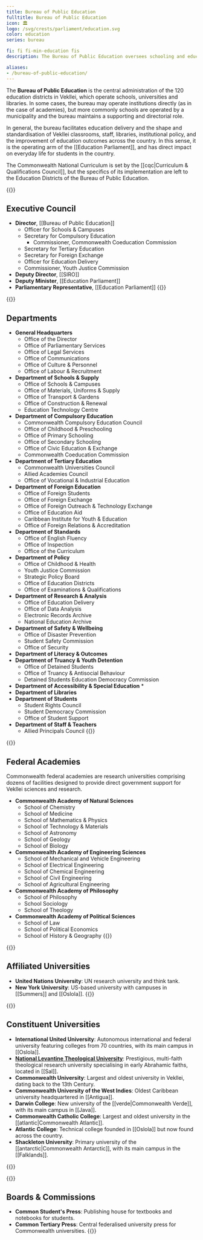 ```yaml
---
title: Bureau of Public Education
fulltitle: Bureau of Public Education
icon: 🏛️
logo: /svg/crests/parliament/education.svg
color: education
series: bureau

fi: fi fi-min-education fis
description: The Bureau of Public Education oversees schooling and education for the Parliament of Education.

aliases:
- /bureau-of-public-education/
---
```

The <span class="fi fi-min-education fis"></span> **Bureau of Public Education** is the central administration of the 120 education districts in Vekllei, which operate schools, universities and libraries. In some cases, the bureau may operate institutions directly (as in the case of academies), but more commonly schools are operated by a municipality and the bureau maintains a supporting and directorial role.

In general, the bureau facilitates education delivery and the shape and standardisation of Vekllei classrooms, staff, libraries, institutional policy, and the improvement of education outcomes across the country. In this sense, it is the operating arm of the [[Education Parliament]], and has direct impact on everyday life for students in the country.

The Commonwealth National Curriculum is set by the [[cqc|Curriculum & Qualifications Council]], but the specifics of its implementation are left to the Education Districts of the Bureau of Public Education.

{{<note panel>}}
## Executive Council

* **Director**, [[Bureau of Public Education]]
    * Officer for Schools & Campuses
    * Secretary for Compulsory Education
        * Commissioner, Commonwealth Coeducation Commission
    * Secretary for Tertiary Education
    * Secretary for Foreign Exchange
    * Officer for Education Delivery
    * Commissioner, Youth Justice Commission
* **Deputy Director**, [[SIRO]]
* **Deputy Minister**, [[Education Parliament]]
* **Parliamentary Representative**, [[Education Parliament]]
{{</note>}}

{{<note panel>}}
## Departments
* **General Headquarters**
    * Office of the Director
    * Office of Parliamentary Services
    * Office of Legal Services
    * Office of Communications
    * Office of Culture & Personnel
    * Office of Labour & Recruitment
* **Department of Schools & Supply**
    * Office of Schools & Campuses
    * Office of Materials, Uniforms & Supply
    * Office of Transport & Gardens
    * Office of Construction & Renewal
    * Education Technology Centre
* **Department of Compulsory Education**
    * Commonwealth Compulsory Education Council
    * Office of Childhood & Preschooling
    * Office of Primary Schooling
    * Office of Secondary Schooling
    * Office of Civic Education & Exchange
    * Commonwealth Coeducation Commission
* **Department of Tertiary Education**
    * Commonwealth Universities Council
    * Allied Academies Council
    * Office of Vocational & Industrial Education
* **Department of Foreign Education**
    * Office of Foreign Students
    * Office of Foreign Exchange
    * Office of Foreign Outreach & Technology Exchange
    * Office of Education Aid
    * Caribbean Institute for Youth & Education
    * Office of Foreign Relations & Accreditation
* **Department of Standards**
    * Office of English Fluency
    * Office of Inspection
    * Office of the Curriculum
* **Department of Policy**
    * Office of Childhood & Health
    * Youth Justice Commission
    * Strategic Policy Board
    * Office of Education Districts
    * Office of Examinations & Qualifications
* **Department of Research & Analysis**
    * Office of Education Delivery
    * Office of Data Analysis
    * Electronic Records Archive
    * National Education Archive
* **Department of Safety & Wellbeing**
    * Office of Disaster Prevention
    * Student Safety Commission
    * Office of Security
* **Department of Literacy & Outcomes**
* **Department of Truancy & Youth Detention**
    * Office of Detained Students
    * Office of Truancy & Antisocial Behaviour
    * Detained Students Education Democracy Commission
* **Department of Accessibility & Special Education**
    *
* **Department of Libraries**
* **Department of Students**
    * Student Rights Council
    * Student Democracy Commission
    * Office of Student Support
* **Department of Staff & Teachers**
    * Allied Principals Council
{{</note>}}

{{<note panel>}}
## Federal Academies

Commonwealth federal academies are research universities comprising dozens of facilities designed to provide direct government support for Vekllei sciences and research.

* **Commonwealth Academy of Natural Sciences**
    * School of Chemistry
    * School of Medicine
    * School of Mathematics & Physics
    * School of Technology & Materials
    * School of Astronomy
    * School of Geology
    * School of Biology
* **Commonwealth Academy of Engineering Sciences**
    * School of Mechanical and Vehicle Engineering
    * School of Electrical Engineering
    * School of Chemical Engineering
    * School of Civil Engineering
    * School of Agricultural Engineering
* **Commonwealth Academy of Philosophy**
    * School of Philosophy
    * School Sociology
    * School of Theology
* **Commonwealth Academy of Political Sciences**
    * School of Law
    * School of Political Economics
    * School of History & Geography
{{</note>}}

{{<note panel>}}
## Affiliated Universities

* **United Nations University**: UN research university and think tank.
* **New York University**: US-based university with campuses in [[Summers]] and [[Oslola]].
{{</note>}}

{{<note panel>}}
## Constituent Universities

* **International United University**: Autonomous international and federal university featuring colleges from 70 countries, with its main campus in [[Oslola]].
* **[National Levantine Theological University](/nltu/)**: Prestigious, multi-faith theological research university specialising in early Abrahamic faiths, located in [[Sal]].
* **Commonwealth University**: Largest and oldest university in Vekllei, dating back to the 13th Century.
* **Commonwealth University of the West Indies**: Oldest Caribbean university headquartered in [[Antigua]].
* **Darwin College**: New university of the [[verde|Commonwealth Verde]], with its main campus in [[Java]].
* **Commonwealth Catholic College**: Largest and oldest university in the [[atlantic|Commonwealth Atlantic]].
* **Atlantic College**: Technical college founded in [[Oslola]] but now found across the country.
* **Shackleton University**: Primary university of the [[antarctic|Commonwealth Antarctic]], with its main campus in the [[Falklands]].

{{</note>}}

{{<note panel>}}
## Boards & Commissions

* **Common Student's Press**: Publishing house for textbooks and notebooks for students.
* **Common Tertiary Press**: Central federalised university press for Commonwealth universities.
{{</note>}}
